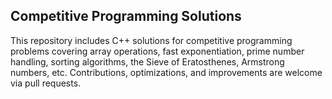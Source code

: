 ## Competitive Programming Solutions

This repository includes C++ solutions for competitive programming problems covering array operations, fast exponentiation, prime number handling, sorting algorithms, the Sieve of Eratosthenes, Armstrong numbers, etc. Contributions, optimizations, and improvements are welcome via pull requests.
